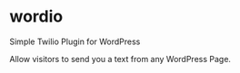 wordio
======

Simple Twilio Plugin for WordPress

Allow visitors to send you a text from any WordPress Page.
